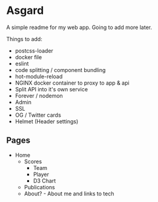 # Asgard

A simple readme for my web app. Going to add more later.

Things to add:
* postcss-loader
* docker file
* eslint
* code splitting / component bundling
* hot-module-reload
* NGINX docker container to proxy to app & api
* Split API into it's own service
* Forever / nodemon
* Admin
* SSL
* OG / Twitter cards
* Helmet (Header settings)

## Pages
* Home
  * Scores
    * Team
    * Player
    * D3 Chart
  * Publications
  * About? - About me and links to tech
